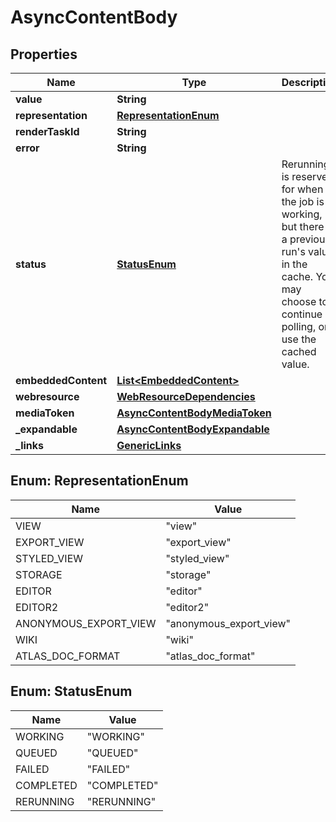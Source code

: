 # AsyncContentBody

## Properties
Name | Type | Description | Notes
------------ | ------------- | ------------- | -------------
**value** | **String** |  |  [optional]
**representation** | [**RepresentationEnum**](#RepresentationEnum) |  |  [optional]
**renderTaskId** | **String** |  |  [optional]
**error** | **String** |  |  [optional]
**status** | [**StatusEnum**](#StatusEnum) | Rerunning is reserved for when the job is working, but there is a previous run&#x27;s value in the cache. You may choose to continue polling, or use the cached value. |  [optional]
**embeddedContent** | [**List&lt;EmbeddedContent&gt;**](EmbeddedContent.md) |  |  [optional]
**webresource** | [**WebResourceDependencies**](WebResourceDependencies.md) |  |  [optional]
**mediaToken** | [**AsyncContentBodyMediaToken**](AsyncContentBodyMediaToken.md) |  |  [optional]
**_expandable** | [**AsyncContentBodyExpandable**](AsyncContentBodyExpandable.md) |  |  [optional]
**_links** | [**GenericLinks**](GenericLinks.md) |  |  [optional]

<a name="RepresentationEnum"></a>
## Enum: RepresentationEnum
Name | Value
---- | -----
VIEW | &quot;view&quot;
EXPORT_VIEW | &quot;export_view&quot;
STYLED_VIEW | &quot;styled_view&quot;
STORAGE | &quot;storage&quot;
EDITOR | &quot;editor&quot;
EDITOR2 | &quot;editor2&quot;
ANONYMOUS_EXPORT_VIEW | &quot;anonymous_export_view&quot;
WIKI | &quot;wiki&quot;
ATLAS_DOC_FORMAT | &quot;atlas_doc_format&quot;

<a name="StatusEnum"></a>
## Enum: StatusEnum
Name | Value
---- | -----
WORKING | &quot;WORKING&quot;
QUEUED | &quot;QUEUED&quot;
FAILED | &quot;FAILED&quot;
COMPLETED | &quot;COMPLETED&quot;
RERUNNING | &quot;RERUNNING&quot;
